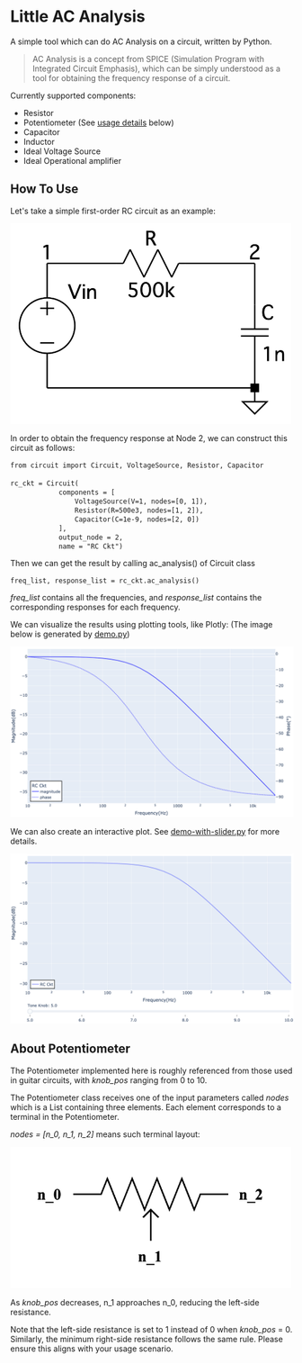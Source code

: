 # Little AC Analysis

A simple tool which can do AC Analysis on a circuit, written by Python.

> AC Analysis is a concept from SPICE (Simulation Program with Integrated Circuit Emphasis), which can be simply understood as a tool for obtaining the frequency response of a circuit.

Currently supported components:

- Resistor 
- Potentiometer (See [usage details](#about-potentiometer) below)
- Capacitor
- Inductor
- Ideal Voltage Source
- Ideal Operational amplifier

## How To Use

Let's take a simple first-order RC circuit as an example:

<img src="./doc/rc-ckt.png" width="500px">

In order to obtain the frequency response at Node 2, we can construct this circuit as follows:

```
from circuit import Circuit, VoltageSource, Resistor, Capacitor

rc_ckt = Circuit(
            components = [ 
                VoltageSource(V=1, nodes=[0, 1]),
                Resistor(R=500e3, nodes=[1, 2]),
                Capacitor(C=1e-9, nodes=[2, 0])
            ],
            output_node = 2,
            name = "RC Ckt")
```

Then we can get the result by calling ac_analysis() of Circuit class

```
freq_list, response_list = rc_ckt.ac_analysis()
```

_freq_list_ contains all the frequencies, and _response_list_ contains the corresponding responses for each frequency.

We can visualize the results using plotting tools, like Plotly: (The image below is generated by [demo.py](./demo.py))

![](./doc/rc-ckt_plotly.png)

We can also create an interactive plot. See [demo-with-slider.py](./demo-with-slider.py) for more details.

![](./doc/rc-ckt_slider.png)

## About Potentiometer

The Potentiometer implemented here is roughly referenced from those used in guitar circuits, with _knob_pos_ ranging from 0 to 10.

The Potentiometer class receives one of the input parameters called _nodes_ which is a List containing three elements. Each element corresponds to a terminal in the Potentiometer.

_nodes = [n_0, n_1, n_2]_ means such terminal layout:

<img src="./doc/pot.png" width="500px">

As _knob_pos_ decreases, n_1 approaches n_0, reducing the left-side resistance.

Note that the left-side resistance is set to 1 instead of 0 when _knob_pos_ = 0. Similarly, the minimum right-side resistance follows the same rule. Please ensure this aligns with your usage scenario.
